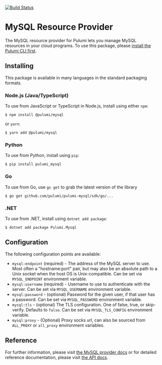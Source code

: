 [![Build Status](https://travis-ci.com/pulumi/pulumi-mysql.svg?token=eHg7Zp5zdDDJfTjY8ejq&branch=master)](https://travis-ci.com/pulumi/pulumi-mysql)

# MySQL Resource Provider

The MySQL resource provider for Pulumi lets you manage MySQL resources in your cloud programs.  To use
this package, please [install the Pulumi CLI first](https://pulumi.io/).

## Installing

This package is available in many languages in the standard packaging formats.

### Node.js (Java/TypeScript)

To use from JavaScript or TypeScript in Node.js, install using either `npm`:

    $ npm install @pulumi/mysql

or `yarn`:

    $ yarn add @pulumi/mysql

### Python

To use from Python, install using `pip`:

    $ pip install pulumi_mysql

### Go

To use from Go, use `go get` to grab the latest version of the library

    $ go get github.com/pulumi/pulumi-mysql/sdk/go/...

### .NET

To use from .NET, install using `dotnet add package`:

    $ dotnet add package Pulumi.Mysql

## Configuration

The following configuration points are available:

- `mysql:endpoint` (required) - The address of the MySQL server to use. Most often a "hostname:port" pair, but may also
  be an absolute path to a Unix socket when the host OS is Unix-compatible. Can be set via `MYSQL_ENDPOINT` environment variable.
- `mysql:username` (required) - Username to use to authenticate with the server. Can be set via `MYSQL_USERNAME` environment variable.
- `mysql:password` - (optional) Password for the given user, if that user has a password. Can be set via `MYSQL_PASSWORD` environment variable.
- `mysql:tls` - (optional) The TLS configuration. One of false, true, or skip-verify. Defaults to `false`. Can be set via
  `MYSQL_TLS_CONFIG` environment variable.
- `mysql:proxy` - (Optional) Proxy socks url, can also be sourced from `ALL_PROXY` or `all_proxy` environment variables.

## Reference

For further information, please visit [the MySQL provider docs](https://www.pulumi.com/docs/intro/cloud-providers/mysql) or for detailed reference documentation, please visit [the API docs](https://www.pulumi.com/docs/reference/pkg/mysql).
